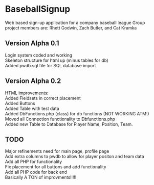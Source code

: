 # BaseballSignup
Web based sign-up application for a company baseball league
Group project members are: Rhett Godwin, Zach Butler, and Cat Kramka

Version Alpha 0.1
-----------------
Login system coded and working<br>
Skeleton structure for html up (minus tables for db)<BR>
Added pwdb.sql file for SQL database import<br>

Version Alpha 0.2
--------------------
HTML improvements:<br>
Added Fieldsets in correct placement<br>
Added Buttons<br>
Added Table with test data<br>
Added DbFunctions.php (class) for db functions (NOT WORKING ATM!)<br>
Moved all Connection functionality to Dbfunctions.php<br>
Added new Table to Database for Player Name, Position, Team.<br>

TODO
-------------------
Major refinements need for main page, profile page<br>
Add extra columns to pwdb to allow for player positon and team data<br>
Add all PHP for functionality<br>
Fix placement for all buttons and add functionality<br>
Add all PHP code for back end<br>
Basically A TON of improvments!!!!!<br>

